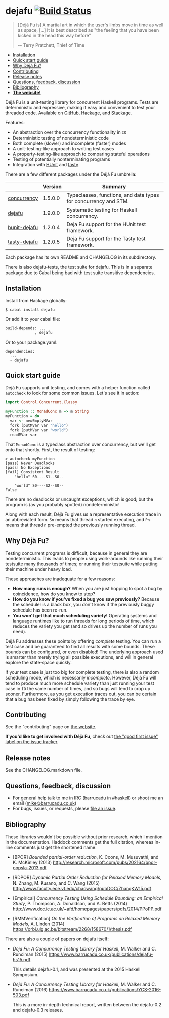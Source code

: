 dejafu [![Build Status][build-status]][build-log]
======

[build-status]: https://travis-ci.org/barrucadu/dejafu.svg?branch=master
[build-log]:    https://travis-ci.org/barrucadu/dejafu

> [Déjà Fu is] A martial art in which the user's limbs move in time as
> well as space, […] It is best described as "the feeling that you
> have been kicked in the head this way before"
>
> -- Terry Pratchett, Thief of Time

- [Installation](#installation)
- [Quick start guide](#quick-start-guide)
- [Why Déjà Fu?](#why-déjà-fu)
- [Contributing](#contributing)
- [Release notes](#release-notes)
- [Questions, feedback, discussion](#questions-feedback-discussion)
- [Bibliography](#bibliography)
- **[The website!](http://dejafu.readthedocs.io/)**

Déjà Fu is a unit-testing library for concurrent Haskell programs.
Tests are deterministic and expressive, making it easy and convenient
to test your threaded code.  Available on [GitHub][], [Hackage][], and
[Stackage][].

[GitHub]:   https://github.com/barrucadu/dejafu
[Hackage]:  https://hackage.haskell.org/package/dejafu
[Stackage]: https://www.stackage.org/package/dejafu

Features:

- An abstraction over the concurrency functionality in `IO`
- Deterministic testing of nondeterministic code
- Both complete (slower) and incomplete (faster) modes
- A unit-testing-like approach to writing test cases
- A property-testing-like approach to comparing stateful operations
- Testing of potentially nonterminating programs
- Integration with [HUnit][] and [tasty][]

[HUnit]: https://hackage.haskell.org/package/HUnit
[Tasty]: https://hackage.haskell.org/package/tasty

There are a few different packages under the Déjà Fu umbrella:

|   | Version | Summary |
| - | ------- | ------- |
| [concurrency][h:conc]    | 1.5.0.0 | Typeclasses, functions, and data types for concurrency and STM. |
| [dejafu][h:dejafu]       | 1.9.0.0 | Systematic testing for Haskell concurrency. |
| [hunit-dejafu][h:hunit]  | 1.2.0.4 | Deja Fu support for the HUnit test framework. |
| [tasty-dejafu][h:tasty]  | 1.2.0.5 | Deja Fu support for the Tasty test framework. |

Each package has its own README and CHANGELOG in its subdirectory.

There is also dejafu-tests, the test suite for dejafu. This is in a
separate package due to Cabal being bad with test suite transitive
dependencies.

[h:conc]:   https://hackage.haskell.org/package/concurrency
[h:dejafu]: https://hackage.haskell.org/package/dejafu
[h:hunit]:  https://hackage.haskell.org/package/hunit-dejafu
[h:tasty]:  https://hackage.haskell.org/package/tasty-dejafu


Installation
------------

Install from Hackage globally:

```
$ cabal install dejafu
```

Or add it to your cabal file:

```
build-depends: ...
             , dejafu
```

Or to your package.yaml:

```
dependencies:
  ...
  - dejafu
```


Quick start guide
-----------------

Déjà Fu supports unit testing, and comes with a helper function called
`autocheck` to look for some common issues.  Let's see it in action:

```haskell
import Control.Concurrent.Classy

myFunction :: MonadConc m => m String
myFunction = do
  var <- newEmptyMVar
  fork (putMVar var "hello")
  fork (putMVar var "world")
  readMVar var
```

That `MonadConc` is a typeclass abstraction over concurrency, but
we'll get onto that shortly.  First, the result of testing:

```
> autocheck myFunction
[pass] Never Deadlocks
[pass] No Exceptions
[fail] Consistent Result
    "hello" S0----S1--S0--

    "world" S0----S2--S0--
False
```

There are no deadlocks or uncaught exceptions, which is good; but the
program is (as you probably spotted) nondeterministic!

Along with each result, Déjà Fu gives us a representative execution
trace in an abbreviated form.  `Sn` means that thread `n` started
executing, and `Pn` means that thread `n` pre-empted the previously
running thread.


Why Déjà Fu?
------------

Testing concurrent programs is difficult, because in general they are
nondeterministic.  This leads to people using work-arounds like
running their testsuite many thousands of times; or running their
testsuite while putting their machine under heavy load.

These approaches are inadequate for a few reasons:

- **How many runs is enough?** When you are just hopping to spot a bug
  by coincidence, how do you know to stop?
- **How do you know if you've fixed a bug you saw previously?**
  Because the scheduler is a black box, you don't know if the
  previously buggy schedule has been re-run.
- **You won't get that much scheduling variety!** Operating systems
  and language runtimes like to run threads for long periods of time,
  which reduces the variety you get (and so drives up the number of
  runs you need).

Déjà Fu addresses these points by offering *complete* testing.  You
can run a test case and be guaranteed to find all results with some
bounds.  These bounds can be configured, or even disabled!  The
underlying approach used is smarter than merely trying all possible
executions, and will in general explore the state-space quickly.

If your test case is just too big for complete testing, there is also
a random scheduling mode, which is necessarily *incomplete*.  However,
Déjà Fu will tend to produce much more schedule variety than just
running your test case in `IO` the same number of times, and so bugs
will tend to crop up sooner.  Furthermore, as you get execution traces
out, you can be certain that a bug has been fixed by simply following
the trace by eye.


Contributing
------------

See the "contributing" page on [the website](http://dejafu.readthedocs.io/en/latest/contributing.html).

**If you'd like to get involved with Déjà Fu**, check out [the
"good first issue" label on the issue tracker][beginners].

[beginners]: https://github.com/barrucadu/dejafu/issues?q=is%3Aissue+is%3Aopen+label%3A%22good+first+issue%22


Release notes
-------------

See the CHANGELOG.markdown file.


Questions, feedback, discussion
-------------------------------

- For general help talk to me in IRC (barrucadu in #haskell) or shoot
  me an email (mike@barrucadu.co.uk)
- For bugs, issues, or requests, please [file an issue][issues].

[issues]:  https://github.com/barrucadu/dejafu/issues


Bibliography
------------

These libraries wouldn't be possible without prior research, which I
mention in the documentation. Haddock comments get the full citation,
whereas in-line comments just get the shortened name:

- [BPOR] *Bounded partial-order reduction*, K. Coons, M. Musuvathi,
  and K. McKinley (2013)
  http://research.microsoft.com/pubs/202164/bpor-oopsla-2013.pdf

- [RDPOR] *Dynamic Partial Order Reduction for Relaxed Memory Models*,
  N. Zhang, M. Kusano, and C. Wang (2015)
  http://www.faculty.ece.vt.edu/chaowang/pubDOC/ZhangKW15.pdf

- [Empirical] *Concurrency Testing Using Schedule Bounding: an
  Empirical Study*, P. Thompson, A. Donaldson, and A. Betts (2014)
  http://www.doc.ic.ac.uk/~afd/homepages/papers/pdfs/2014/PPoPP.pdf

- [RMMVerification] *On the Verification of Programs on Relaxed Memory
  Models*, A. Linden (2014)
  https://orbi.ulg.ac.be/bitstream/2268/158670/1/thesis.pdf

There are also a couple of papers on dejafu itself:

- *Déjà Fu: A Concurrency Testing Library for Haskell*, M. Walker and
  C. Runciman (2015)
  https://www.barrucadu.co.uk/publications/dejafu-hs15.pdf

  This details dejafu-0.1, and was presented at the 2015 Haskell
  Symposium.

- *Déjà Fu: A Concurrency Testing Library for Haskell*, M. Walker and
  C. Runciman (2016)
  https://www.barrucadu.co.uk/publications/YCS-2016-503.pdf

  This is a more in-depth technical report, written between the
  dejafu-0.2 and dejafu-0.3 releases.
